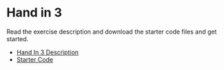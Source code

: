 # Hand in 3
Read the exercise description and download the starter code files and get started.

* [Hand In 3 Description](HandIn3.ipynb)
* [Starter Code](starter_code.zip)